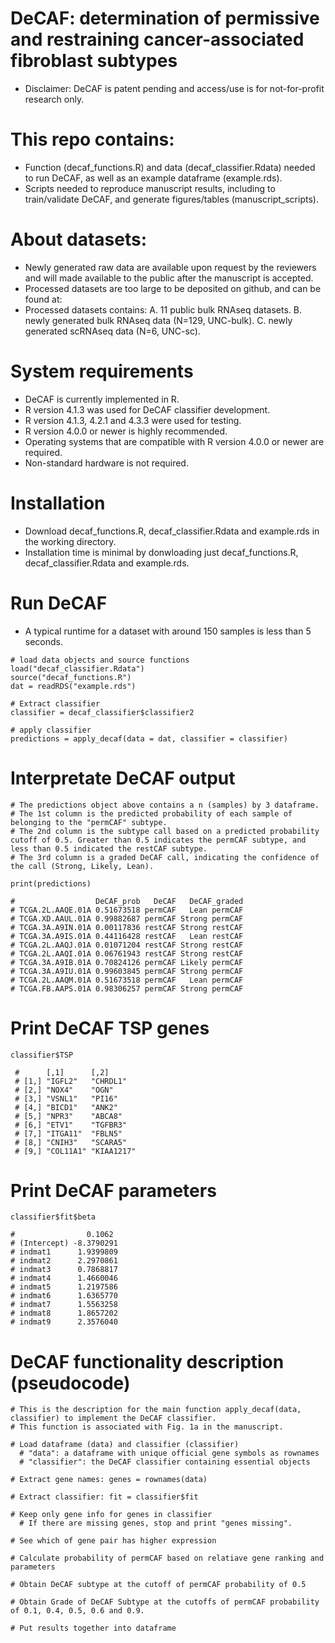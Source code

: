 # DeCAF: determination of permissive and restraining cancer-associated fibroblast subtypes
- Disclaimer: DeCAF is patent pending and access/use is for not-for-profit research only.

# This repo contains:

- Function (decaf_functions.R) and data (decaf_classifier.Rdata) needed to run DeCAF, as well as an example dataframe (example.rds).
- Scripts needed to reproduce manuscript results, including to train/validate DeCAF, and generate figures/tables (manuscript_scripts).


# About datasets:

- Newly generated raw data are available upon request by the reviewers and will made available to the public after the manuscript is accepted.
- Processed datasets are too large to be deposited on github, and can be found at: 
- Processed datasets contains:
A. 11 public bulk RNAseq datasets.
B. newly generated bulk RNAseq data (N=129, UNC-bulk).
C. newly generated scRNAseq data (N=6, UNC-sc).


# System requirements

- DeCAF is currently implemented in R.
- R version 4.1.3 was used for DeCAF classifier development.
- R version 4.1.3, 4.2.1 and 4.3.3 were used for testing.
- R version 4.0.0 or newer is highly recommended.
- Operating systems that are compatible with R version 4.0.0 or newer are required.
- Non-standard hardware is not required.


# Installation
- Download decaf_functions.R, decaf_classifier.Rdata and example.rds in the working directory.
- Installation time is minimal by donwloading just decaf_functions.R, decaf_classifier.Rdata and example.rds.


# Run DeCAF
- A typical runtime for a dataset with around 150 samples is less than 5 seconds.
```{r}
# load data objects and source functions
load("decaf_classifier.Rdata")
source("decaf_functions.R")
dat = readRDS("example.rds")

# Extract classifier 
classifier = decaf_classifier$classifier2

# apply classifier 
predictions = apply_decaf(data = dat, classifier = classifier)
```

# Interpretate DeCAF output
```{r}
# The predictions object above contains a n (samples) by 3 dataframe.
# The 1st column is the predicted probability of each sample of belonging to the "permCAF" subtype. 
# The 2nd column is the subtype call based on a predicted probability cutoff of 0.5. Greater than 0.5 indicates the permCAF subtype, and less than 0.5 indicated the restCAF subtype. 
# The 3rd column is a graded DeCAF call, indicating the confidence of the call (Strong, Likely, Lean).

print(predictions)

#                  DeCAF_prob   DeCAF   DeCAF_graded
# TCGA.2L.AAQE.01A 0.51673518 permCAF   Lean permCAF
# TCGA.XD.AAUL.01A 0.99882687 permCAF Strong permCAF
# TCGA.3A.A9IN.01A 0.00117836 restCAF Strong restCAF
# TCGA.3A.A9IS.01A 0.44116428 restCAF   Lean restCAF
# TCGA.2L.AAQJ.01A 0.01071204 restCAF Strong restCAF
# TCGA.2L.AAQI.01A 0.06761943 restCAF Strong restCAF
# TCGA.3A.A9IB.01A 0.70824126 permCAF Likely permCAF
# TCGA.3A.A9IU.01A 0.99603845 permCAF Strong permCAF
# TCGA.2L.AAQM.01A 0.51673518 permCAF   Lean permCAF
# TCGA.FB.AAPS.01A 0.98306257 permCAF Strong permCAF
```

# Print DeCAF TSP genes
```{r}
classifier$TSP

 #      [,1]      [,2]      
 # [1,] "IGFL2"   "CHRDL1"  
 # [2,] "NOX4"    "OGN"     
 # [3,] "VSNL1"   "PI16"    
 # [4,] "BICD1"   "ANK2"    
 # [5,] "NPR3"    "ABCA8"   
 # [6,] "ETV1"    "TGFBR3"  
 # [7,] "ITGA11"  "FBLN5"   
 # [8,] "CNIH3"   "SCARA5"  
 # [9,] "COL11A1" "KIAA1217"
```

# Print DeCAF parameters
```{r}
classifier$fit$beta

#                0.1062
# (Intercept) -8.3790291
# indmat1      1.9399809
# indmat2      2.2970861
# indmat3      0.7868817
# indmat4      1.4660046
# indmat5      1.2197586
# indmat6      1.6365770
# indmat7      1.5563258
# indmat8      1.8657202
# indmat9      2.3576040
```


# DeCAF functionality description (pseudocode)
```{r}
# This is the description for the main function apply_decaf(data, classifier) to implement the DeCAF classifier.
# This function is associated with Fig. 1a in the manuscript.

# Load dataframe (data) and classifier (classifier)
  # "data": a dataframe with unique official gene symbols as rownames
  # "classifier": the DeCAF classifier containing essential objects
  
# Extract gene names: genes = rownames(data)
  
# Extract classifier: fit = classifier$fit
  
# Keep only gene info for genes in classifier 
  # If there are missing genes, stop and print "genes missing".
  
# See which of gene pair has higher expression
  
# Calculate probability of permCAF based on relatiave gene ranking and parameters
  
# Obtain DeCAF subtype at the cutoff of permCAF probability of 0.5

# Obtain Grade of DeCAF Subtype at the cutoffs of permCAF probability of 0.1, 0.4, 0.5, 0.6 and 0.9.
  
# Put results together into dataframe
```
